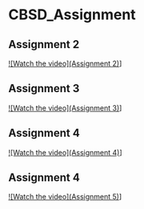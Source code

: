 # CBSD_Assignment

## Assignment 2

[![Watch the video](Assignment 2)](https://youtu.be/9LsmXv_9lHE)]

## Assignment 3

[![Watch the video](Assignment 3)](https://youtu.be/II612P5QtVA)]

## Assignment 4

[![Watch the video](Assignment 4)](https://www.youtube.com/watch?v=a1qJlegYT5M)]

## Assignment 4

[![Watch the video](Assignment 5)](https://www.youtube.com/watch?v=eQmpEnxNNaU&feature=share)]
